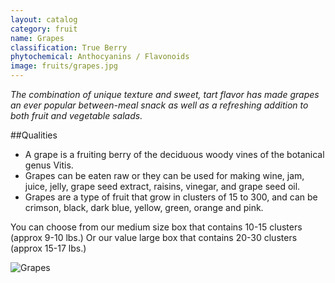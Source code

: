 ```yaml
---
layout: catalog
category: fruit
name: Grapes
classification: True Berry
phytochemical: Anthocyanins / Flavonoids
image: fruits/grapes.jpg
---
```


*The combination of unique texture and sweet, tart flavor has made grapes an ever popular between-meal snack as well as a refreshing addition to both fruit and vegetable salads.*

##Qualities 
 
- A grape is a fruiting berry of the deciduous woody vines of the botanical genus Vitis. 
- Grapes can be eaten raw or they can be used for making wine, jam, juice, jelly, grape seed extract, raisins, vinegar, and grape seed oil. 
- Grapes are a type of fruit that grow in clusters of 15 to 300, and can be crimson, black, dark blue, yellow, green, orange and pink.  

You can choose from our medium size box that contains 10-15 clusters (approx 9-10 lbs.) Or our value large box that contains 20-30 clusters (approx 15-17 lbs.)

![Grapes](http://upload.wikimedia.org/wikipedia/commons/thumb/1/1b/TenderGrapes.JPG/1280px-TenderGrapes.JPG)
